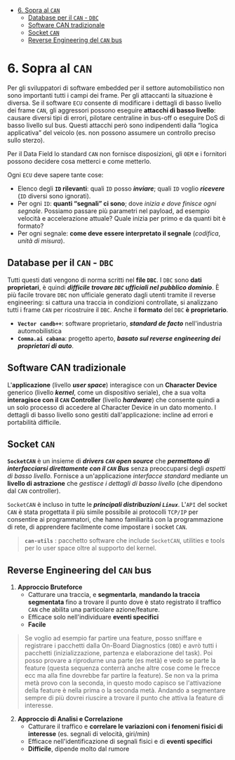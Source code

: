 - [6. Sopra al `CAN`](#6-sopra-al-can)
  - [Database per il `CAN` - `DBC`](#database-per-il-can---dbc)
  - [Software CAN tradizionale](#software-can-tradizionale)
  - [Socket `CAN`](#socket-can)
  - [Reverse Engineering del `CAN` bus](#reverse-engineering-del-can-bus)

# 6. Sopra al `CAN`

Per gli sviluppatori di software embedded per il settore automobilistico non sono importanti tutti i campi dei frame. Per gli attaccanti la situazione è diversa. Se il software `ECU` consente di modificare i dettagli di basso livello dei frame `CAN`, gli aggressori possono eseguire **attacchi di basso livello**: causare diversi tipi di errori, pilotare centraline in bus-off o eseguire DoS di basso livello sul bus. Questi attacchi però sono indipendenti dalla “logica applicativa” del veicolo (es. non possono assumere un controllo preciso sullo sterzo).

Per il Data Field lo standard `CAN` non fornisce disposizioni, gli `OEM` e i fornitori possono decidere cosa metterci e come metterlo.

Ogni `ECU` deve sapere tante cose:

- Elenco degli **`ID` rilevanti**: quali `ID` posso ***inviare***; quali `ID` voglio ***ricevere*** (`ID` diversi sono ignorati).
- Per ogni `ID`: **quanti “segnali” ci sono**; dove *inizia e dove finisce ogni segnale*. Possiamo passare più parametri nel payload, ad esempio velocità e accelerazione attuale? Quale inizia per primo e da quanti bit è formato?
- Per ogni segnale: **come deve essere interpretato il segnale** (*codifica*, *unità di misura*).

## Database per il `CAN` - `DBC`

Tutti questi dati vengono di norma scritti nel **file `DBC`**. I `DBC` sono **dati proprietari**, è quindi ***difficile trovare `DBC` ufficiali nel pubblico dominio***. È più facile trovare `DBC` non ufficiale generato dagli utenti tramite il reverse engineering: si cattura una traccia in condizioni controllate, si analizzano tutti i frame `CAN` per ricostruire il `DBC`. Anche il **formato** del `DBC` **è proprietario**.

- **`Vector candb++`**: software proprietario, ***standard de facto*** nell'industria automobilistica
- **`Comma.ai cabana`**: progetto aperto, ***basato sul reverse engineering dei proprietari di auto***.

## Software CAN tradizionale

L'**applicazione** (livello ***user space***) interagisce con un **Character Device** generico (livello ***kernel***, come un dispositivo seriale), che a sua volta **interagisce con il `CAN` Controller** (livello ***hardware***) che consente quindi a un solo processo di accedere al Character Device in un dato momento. I dettagli di basso livello sono gestiti dall'applicazione: incline ad errori e portabilità difficile.

## Socket `CAN`

**`SocketCAN`** è un insieme di ***drivers `CAN` open source*** che ***permettono di interfacciarsi direttamente con il `CAN` Bus*** senza preoccuparsi degli *aspetti di basso livello*. Fornisce a un'applicazione *interfacce standard* mediante un **livello di astrazione** che *gestisce i dettagli di basso livello* (che dipendono dal `CAN` controller).

`SocketCAN` è incluso in tutte le ***principali distribuzioni `Linux`***. L'`API` del socket `CAN` è stata progettata il più simile possibile ai protocolli `TCP/IP` per consentire ai programmatori, che hanno familiarità con la programmazione di rete, di apprendere facilmente come impostare i socket `CAN`.

> **`can-utils`** : pacchetto software che include `SocketCAN`, utilities e tools per lo user space oltre al supporto del kernel.

## Reverse Engineering del `CAN` bus

1. **Approccio Bruteforce**
   - Catturare una traccia, e **segmentarla**, **mandando la traccia segmentata** fino a trovare il punto dove è stato registrato il traffico `CAN` che abilita una particolare azione/feature.
   - Efficace solo nell'individuare **eventi specifici**
   - **Facile**

> Se voglio ad esempio far partire una feature, posso sniffare e registrare i pacchetti dalla On-Board Diagnostics (`OBD`) e avrò tutti i pacchetti (inizializzazione, partenza e elaborazione del task). Poi posso provare a riprodurne una parte (es metà) e vedo se parte la feature (questa sequenza conterrà anche altre cose come le frecce ecc ma alla fine dovrebbe far partire la feature). Se non va la prima metà provo con la seconda, in questo modo capisco se l'attivazione della feature è nella prima o la seconda metà. Andando a segmentare sempre di più dovrei riuscire a trovare il punto che attiva la feature di interesse.

2. **Approccio di Analisi e Correlazione**
   - Catturare il traffico e **correlare le variazioni con i fenomeni fisici di interesse** (es. segnali di velocità, giri/min)
   - Efficace nell'identificazione di segnali fisici e di **eventi specifici**
   - **Difficile**, dipende molto dal rumore